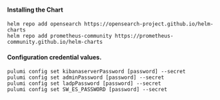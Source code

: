 #### Installing the Chart
```hcl
helm repo add opensearch https://opensearch-project.github.io/helm-charts
helm repo add prometheus-community https://prometheus-community.github.io/helm-charts
```

#### Configuration credential values.
```hcl
pulumi config set kibanaserverPassword [password] --secret
pulumi config set adminPassword [password] --secret
pulumi config set ladpPassword [password] --secret
pulumi config set SW_ES_PASSWORD [password] --secret
```